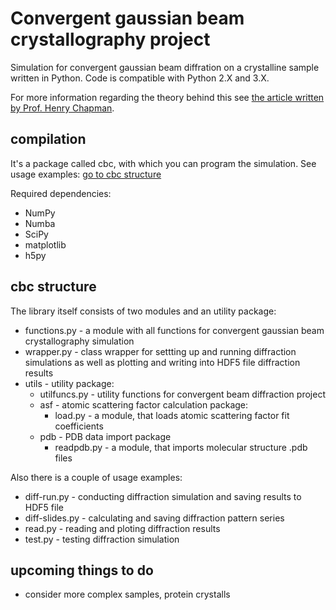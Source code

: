 # Convergent gaussian beam crystallography project
Simulation for convergent gaussian beam diffration on a crystalline sample written in Python. Code is compatible with Python 2.X and 3.X.

For more information regarding the theory behind this see [the article written by Prof. Henry Chapman](https://e-reports-ext.llnl.gov/pdf/314988.pdf).

## compilation

It's a package called cbc, with which you can program the simulation. See usage examples: [go to cbc structure](#cbc-structure)

Required dependencies:

- NumPy
- Numba
- SciPy
- matplotlib
- h5py

## cbc structure

The library itself consists of two modules and an utility package:

- functions.py - a module with all functions for convergent gaussian beam crystallography simulation
- wrapper.py - class wrapper for settting up and running diffraction simulations as well as plotting and writing into HDF5 file diffraction results
- utils - utility package:
    - utilfuncs.py - utility functions for convergent beam diffraction project
    - asf - atomic scattering factor calculation package:
        - load.py - a module, that loads atomic scattering factor fit coefficients
    - pdb - PDB data import package
        - readpdb.py - a module, that imports molecular structure .pdb files

Also there is a couple of usage examples:

- diff-run.py - conducting diffraction simulation and saving results to HDF5 file
- diff-slides.py - calculating and saving diffraction pattern series
- read.py - reading and ploting diffraction results
- test.py - testing diffraction simulation

## upcoming things to do

- consider more complex samples, protein crystalls